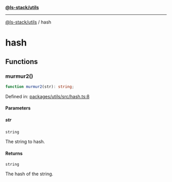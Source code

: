 [**@ls-stack/utils**](README.md)

***

[@ls-stack/utils](modules.md) / hash

# hash

## Functions

### murmur2()

```ts
function murmur2(str): string;
```

Defined in: [packages/utils/src/hash.ts:8](https://github.com/lucasols/utils/blob/main/packages/utils/src/hash.ts#L8)

#### Parameters

##### str

`string`

The string to hash.

#### Returns

`string`

The hash of the string.
